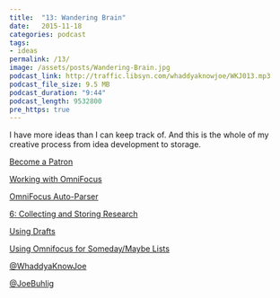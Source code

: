 ```yaml
---
title:  "13: Wandering Brain"
date:   2015-11-18
categories: podcast
tags:
- ideas
permalink: /13/
image: /assets/posts/Wandering-Brain.jpg
podcast_link: http://traffic.libsyn.com/whaddyaknowjoe/WKJ013.mp3
podcast_file_size: 9.5 MB
podcast_duration: "9:44"
podcast_length: 9532800
pre_https: true
---
```


I have more ideas than I can keep track of. And this is the whole of my creative process from idea development to storage.
<!--more-->

[Become a Patron](http://joebuhlig.com/patron/)

[Working with OmniFocus](https://tools.joebuhlig.com/working-with-omnifocus/)

[OmniFocus Auto-Parser](http://joebuhlig.com/omnifocus-auto-parser/)

[6: Collecting and Storing Research](http://joebuhlig.com/6/)

[Using Drafts](http://joebuhlig.com/using-drafts/)

[Using Omnifocus for Someday/Maybe Lists](http://joebuhlig.com/using-omnifocus-for-somedaymaybe-lists/)

[@WhaddyaKnowJoe](https://twitter.com/whaddyaknowjoe)

[@JoeBuhlig](https://twitter.com/JoeBuhlig)